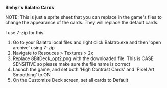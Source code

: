 **Blehyr's Balatro Cards**

NOTE: This is just a sprite sheet that you can replace in the game's files to change the appearance of the cards. They will replace the default cards.

I use 7-zip for this
1. Go to your Balatro local files and right click Balatro.exe and then 'open archive' using 7-zip
2. Navigate to Resouces > Textures > 2x
3. Replace 8BitDeck_opt2.png with the downloaded file. This is CASE SENSITIVE so please make sure the file name is correct
4. Launch the game, and set both 'High Contrast Cards' and 'Pixel Art Smoothing' to ON
5. On the Customize Deck screen, set all cards to Default
